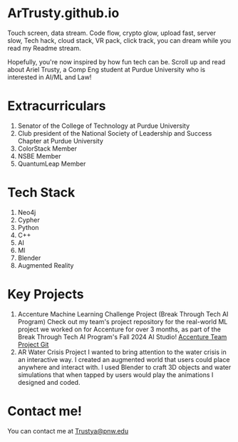 # ArTrusty.github.io
Touch screen, data stream.
Code flow, crypto glow, upload fast, server slow,
Tech hack, cloud stack, VR pack, click track, you can dream while you read my Readme stream. 

Hopefully, you're now inspired by how fun tech can be. Scroll up and read about Ariel Trusty, a Comp Eng student at Purdue University who is interested in AI/ML and Law!
# Extracurriculars
1. Senator of the College of Technology at Purdue University
2. Club president of the National Society of Leadership and Success Chapter at Purdue University
3. ColorStack Member
4. NSBE Member
5. QuantumLeap Member
   

# Tech Stack
1. Neo4j
2. Cypher
3. Python
4. C++
5. AI
6. Ml
7. Blender
8. Augmented Reality
   
   
# Key Projects
1. Accenture Machine Learning Challenge Project (Break Through Tech AI Program)
  Check out my team's project repository for the real-world ML project we worked on for Accenture for over 3 months, as part of the Break Through Tech AI Program's Fall 2024 AI Studio! [Accenture Team Project Git](https://github.com/oyu-e/btt-accenture1c)
3. AR Water Crisis Project
   I wanted to bring attention to the water crisis in an interactive way. I created an augmented world that users could place anywhere and interact with. I used Blender to craft 3D objects and water simulations that when tapped by users would play the animations I designed and coded. 

# Contact me!
You can contact me at Trustya@pnw.edu
